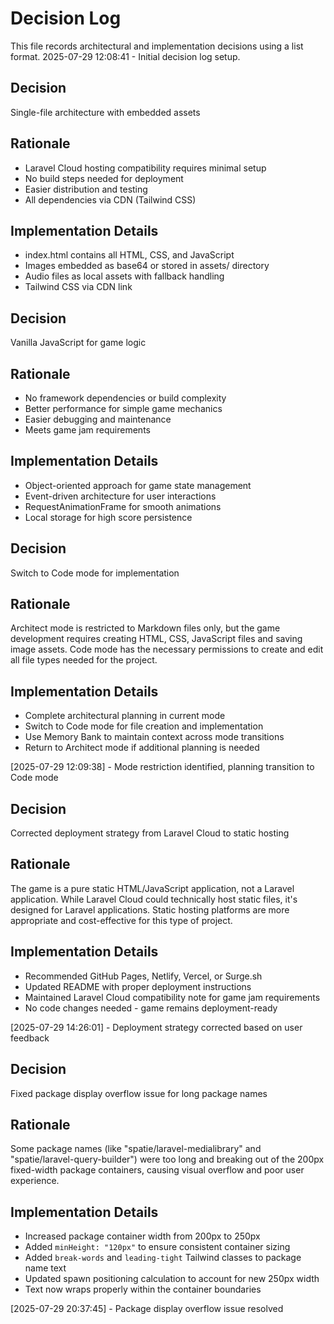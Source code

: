# Decision Log

This file records architectural and implementation decisions using a list format.
2025-07-29 12:08:41 - Initial decision log setup.

## Decision

Single-file architecture with embedded assets

## Rationale

- Laravel Cloud hosting compatibility requires minimal setup
- No build steps needed for deployment
- Easier distribution and testing
- All dependencies via CDN (Tailwind CSS)

## Implementation Details

- index.html contains all HTML, CSS, and JavaScript
- Images embedded as base64 or stored in assets/ directory
- Audio files as local assets with fallback handling
- Tailwind CSS via CDN link

## Decision

Vanilla JavaScript for game logic

## Rationale

- No framework dependencies or build complexity
- Better performance for simple game mechanics
- Easier debugging and maintenance
- Meets game jam requirements

## Implementation Details

- Object-oriented approach for game state management
- Event-driven architecture for user interactions
- RequestAnimationFrame for smooth animations
- Local storage for high score persistence

## Decision

Switch to Code mode for implementation

## Rationale

Architect mode is restricted to Markdown files only, but the game development requires creating HTML, CSS, JavaScript files and saving image assets. Code mode has the necessary permissions to create and edit all file types needed for the project.

## Implementation Details

- Complete architectural planning in current mode
- Switch to Code mode for file creation and implementation
- Use Memory Bank to maintain context across mode transitions
- Return to Architect mode if additional planning is needed

[2025-07-29 12:09:38] - Mode restriction identified, planning transition to Code mode

## Decision

Corrected deployment strategy from Laravel Cloud to static hosting

## Rationale

The game is a pure static HTML/JavaScript application, not a Laravel application. While Laravel Cloud could technically host static files, it's designed for Laravel applications. Static hosting platforms are more appropriate and cost-effective for this type of project.

## Implementation Details

- Recommended GitHub Pages, Netlify, Vercel, or Surge.sh
- Updated README with proper deployment instructions
- Maintained Laravel Cloud compatibility note for game jam requirements
- No code changes needed - game remains deployment-ready

[2025-07-29 14:26:01] - Deployment strategy corrected based on user feedback

## Decision

Fixed package display overflow issue for long package names

## Rationale

Some package names (like "spatie/laravel-medialibrary" and "spatie/laravel-query-builder") were too long and breaking out of the 200px fixed-width package containers, causing visual overflow and poor user experience.

## Implementation Details

- Increased package container width from 200px to 250px
- Added `minHeight: "120px"` to ensure consistent container sizing
- Added `break-words` and `leading-tight` Tailwind classes to package name text
- Updated spawn positioning calculation to account for new 250px width
- Text now wraps properly within the container boundaries

[2025-07-29 20:37:45] - Package display overflow issue resolved
